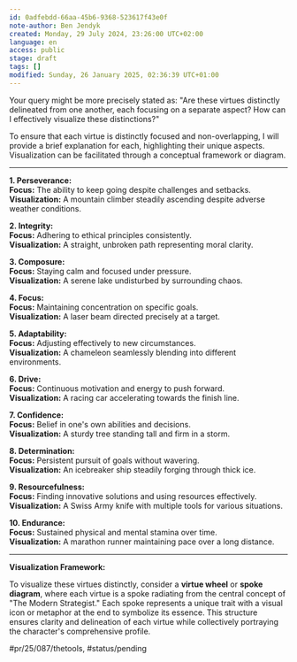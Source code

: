 ```yaml
---
id: 0adfebdd-66aa-45b6-9368-523617f43e0f
note-author: Ben Jendyk
created: Monday, 29 July 2024, 23:26:00 UTC+02:00
language: en
access: public
stage: draft
tags: []
modified: Sunday, 26 January 2025, 02:36:39 UTC+01:00
---
```


Your query might be more precisely stated as: "Are these virtues distinctly delineated from one another, each focusing on a separate aspect? How can I effectively visualize these distinctions?"

To ensure that each virtue is distinctly focused and non-overlapping, I will provide a brief explanation for each, highlighting their unique aspects. Visualization can be facilitated through a conceptual framework or diagram.

---

**1. Perseverance:**  
	**Focus:** The ability to keep going despite challenges and setbacks.  
	**Visualization:** A mountain climber steadily ascending despite adverse weather conditions.

**2. Integrity:**  
	**Focus:** Adhering to ethical principles consistently.  
	**Visualization:** A straight, unbroken path representing moral clarity.

**3. Composure:**  
	**Focus:** Staying calm and focused under pressure.  
	**Visualization:** A serene lake undisturbed by surrounding chaos.

**4. Focus:**  
	**Focus:** Maintaining concentration on specific goals.  
	**Visualization:** A laser beam directed precisely at a target.

**5. Adaptability:**  
	**Focus:** Adjusting effectively to new circumstances.  
	**Visualization:** A chameleon seamlessly blending into different environments.

**6. Drive:**  
	**Focus:** Continuous motivation and energy to push forward.  
	**Visualization:** A racing car accelerating towards the finish line.

**7. Confidence:**  
	**Focus:** Belief in one's own abilities and decisions.  
	**Visualization:** A sturdy tree standing tall and firm in a storm.

**8. Determination:**  
	**Focus:** Persistent pursuit of goals without wavering.  
	**Visualization:** An icebreaker ship steadily forging through thick ice.

**9. Resourcefulness:**  
	**Focus:** Finding innovative solutions and using resources effectively.  
	**Visualization:** A Swiss Army knife with multiple tools for various situations.

**10. Endurance:**  
	**Focus:** Sustained physical and mental stamina over time.  
	**Visualization:** A marathon runner maintaining pace over a long distance.

---

**Visualization Framework:**

To visualize these virtues distinctly, consider a **virtue wheel** or **spoke diagram**, where each virtue is a spoke radiating from the central concept of "The Modern Strategist." Each spoke represents a unique trait with a visual icon or metaphor at the end to symbolize its essence. This structure ensures clarity and delineation of each virtue while collectively portraying the character's comprehensive profile.


#pr/25/087/thetools, #status/pending